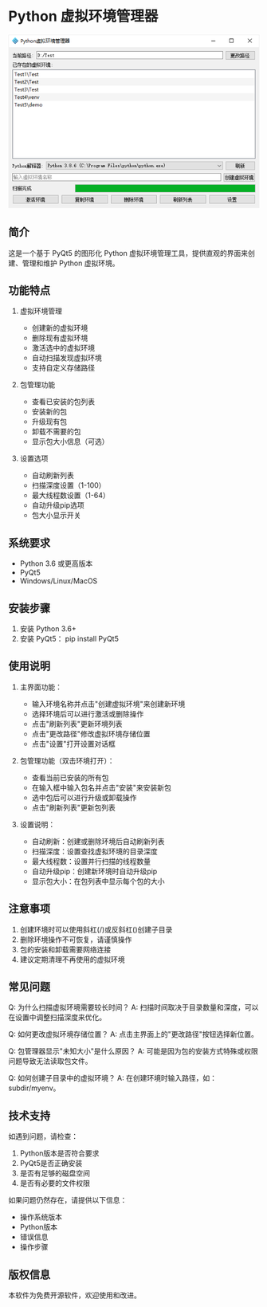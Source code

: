 Python 虚拟环境管理器
==================

![主程序页面](/img/venv_manager.png)

简介
--
这是一个基于 PyQt5 的图形化 Python 虚拟环境管理工具，提供直观的界面来创建、管理和维护 Python 虚拟环境。

功能特点
------
1. 虚拟环境管理
   - 创建新的虚拟环境
   - 删除现有虚拟环境
   - 激活选中的虚拟环境
   - 自动扫描发现虚拟环境
   - 支持自定义存储路径

2. 包管理功能
   - 查看已安装的包列表
   - 安装新的包
   - 升级现有包
   - 卸载不需要的包
   - 显示包大小信息（可选）

3. 设置选项
   - 自动刷新列表
   - 扫描深度设置（1-100）
   - 最大线程数设置（1-64）
   - 自动升级pip选项
   - 包大小显示开关

系统要求
------
- Python 3.6 或更高版本
- PyQt5
- Windows/Linux/MacOS

安装步骤
------
1. 安装 Python 3.6+
2. 安装 PyQt5：
   pip install PyQt5

使用说明
------
1. 主界面功能：
   - 输入环境名称并点击"创建虚拟环境"来创建新环境
   - 选择环境后可以进行激活或删除操作
   - 点击"刷新列表"更新环境列表
   - 点击"更改路径"修改虚拟环境存储位置
   - 点击"设置"打开设置对话框

2. 包管理功能（双击环境打开）：
   - 查看当前已安装的所有包
   - 在输入框中输入包名并点击"安装"来安装新包
   - 选中包后可以进行升级或卸载操作
   - 点击"刷新列表"更新包列表

3. 设置说明：
   - 自动刷新：创建或删除环境后自动刷新列表
   - 扫描深度：设置查找虚拟环境的目录深度
   - 最大线程数：设置并行扫描的线程数量
   - 自动升级pip：创建新环境时自动升级pip
   - 显示包大小：在包列表中显示每个包的大小

注意事项
------
1. 创建环境时可以使用斜杠(/)或反斜杠(\)创建子目录
2. 删除环境操作不可恢复，请谨慎操作
3. 包的安装和卸载需要网络连接
4. 建议定期清理不再使用的虚拟环境

常见问题
------
Q: 为什么扫描虚拟环境需要较长时间？
A: 扫描时间取决于目录数量和深度，可以在设置中调整扫描深度来优化。

Q: 如何更改虚拟环境存储位置？
A: 点击主界面上的"更改路径"按钮选择新位置。

Q: 包管理器显示"未知大小"是什么原因？
A: 可能是因为包的安装方式特殊或权限问题导致无法读取包文件。

Q: 如何创建子目录中的虚拟环境？
A: 在创建环境时输入路径，如：subdir/myenv。

技术支持
------
如遇到问题，请检查：
1. Python版本是否符合要求
2. PyQt5是否正确安装
3. 是否有足够的磁盘空间
4. 是否有必要的文件权限

如果问题仍然存在，请提供以下信息：
- 操作系统版本
- Python版本
- 错误信息
- 操作步骤

版权信息
------
本软件为免费开源软件，欢迎使用和改进。 

